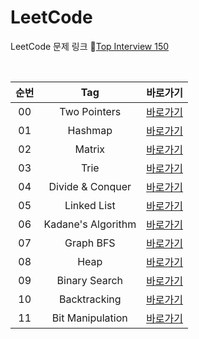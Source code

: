 # LeetCode
LeetCode 문제 링크 🔗[Top Interview 150](https://leetcode.com/studyplan/top-interview-150/)

<br>

| 순번 |        Tag         |                                           바로가기                                           |
|:--:|:------------------:|:----------------------------------------------------------------------------------------:|
| 00 |    Two Pointers    |     [바로가기](https://github.com/EUNJEONGMUN/CodingTest/tree/main/LeetCode/TwoPointers)     |
| 01 |      Hashmap       |       [바로가기](https://github.com/EUNJEONGMUN/CodingTest/tree/main/LeetCode/HashMap)       |
| 02 |       Matrix       |       [바로가기](https://github.com/EUNJEONGMUN/CodingTest/tree/main/LeetCode/Matrix)        |
| 03 |        Trie        |        [바로가기](https://github.com/EUNJEONGMUN/CodingTest/tree/main/LeetCode/Trie)         |
| 04 |  Divide & Conquer  |  [바로가기](https://github.com/EUNJEONGMUN/CodingTest/tree/main/LeetCode/DivideAndConquer)   |
| 05 |    Linked List     |     [바로가기](https://github.com/EUNJEONGMUN/CodingTest/tree/main/LeetCode/LinkedList)      |
| 06 | Kadane's Algorithm |  [바로가기](https://github.com/EUNJEONGMUN/CodingTest/tree/main/LeetCode/KadanesAlgorithm)   |
| 07 |     Graph BFS      |      [바로가기](https://github.com/EUNJEONGMUN/CodingTest/tree/main/LeetCode/GraphBFS)       |
| 08 |        Heap        |        [바로가기](https://github.com/EUNJEONGMUN/CodingTest/tree/main/LeetCode/Heap)         |
| 09 |   Binary Search    |    [바로가기](https://github.com/EUNJEONGMUN/CodingTest/tree/main/LeetCode/BinarySearch)     |
| 10 |    Backtracking    |    [바로가기](https://github.com/EUNJEONGMUN/CodingTest/tree/main/LeetCode/Backtracking)     |
| 11 |  Bit Manipulation  |   [바로가기](https://github.com/EUNJEONGMUN/CodingTest/tree/main/LeetCode/BitManipulation)   |